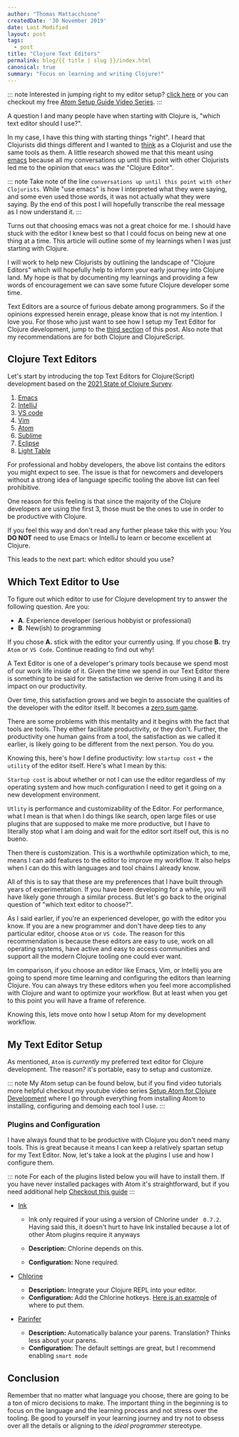```yaml
---
author: "Thomas Mattacchione"
createdDate: '30 November 2019'
date: Last Modified
layout: post
tags:
  - post
title: "Clojure Text Editors"
permalink: blog/{{ title | slug }}/index.html
canonical: true
summary: "Focus on learning and writing Clojure!"
---
```


::: note
Interested in jumping right to my editor setup? <a class="blog-content__link" href="#my-text-editor-setup">click here</a> or you can checkout my free [Atom Setup Guide Video Series].
:::

A question I and many people have when starting with Clojure is, "which text editor should I use?".

In my case, I have this thing with starting things "right".  I heard that Clojurists did things different and I wanted to [think](https://www.youtube.com/watch?v=f84n5oFoZBc) as a Clojurist and use the same tools as them. A little research showed me that this meant using [emacs](https://www.gnu.org/software/emacs/) because all my conversations up until this point with other Clojurists led me to the opinion that `emacs` was _the_ "Clojure Editor".

::: note
Take note of the line `conversations up until this point with other Clojurists`.  While "use emacs" is how I interpreted what they were saying, and some even used those words, it was not actually what they were saying.  By the end of this post I will hopefully transcribe the real message as I now understand it.
:::

Turns out that choosing emacs was not a great choice for me.  I should have stuck with the editor I knew best so that I could focus on being new at one thing at a time.  This article will outline some of my learnings when I was just starting with Clojure.

I will work to help new Clojurists by outlining the landscape of "Clojure Editors" which will hopefully help to inform your early journey into Clojure land. My hope is that by documenting my learnings and providing a few words of encouragement we can save some future Clojure developer some time.

<aside class="blog-content__note">Text Editors are a source of furious debate among programmers.  So if the opinions expressed herein enrage, please know that is not my intention.  I love you.  For those who just want to see how I setup my Text Editor for Clojure development, jump to the <a href="#my-text-editor-setup">third section</a> of this post.  Also note that my recommendations are for both Clojure and ClojureScript.</aside>

## Clojure Text Editors

Let's start by introducing the top Text Editors for Clojure(Script) development based on the [2021 State of Clojure Survey].

1. [Emacs](https://www.gnu.org/software/emacs/)
1. [IntelliJ](https://www.jetbrains.com/idea/)
1. [VS code](https://code.visualstudio.com/)
1. [Vim](https://www.vim.org/)
1. [Atom](https://atom.io/)
1. [Sublime](https://www.sublimetext.com/)
1. [Eclipse](https://www.eclipse.org/downloads/)
1. [Light Table](http://lighttable.com/)

For professional and hobby developers, the above list contains the editors you might expect to see.  The issue is that for newcomers and developers without a strong idea of language specific tooling the above list can feel prohibitive.

One reason for this feeling is that since the majority of the Clojure developers are using the first 3, those must be the ones to use in order to be productive with Clojure.

If you feel this way and don't read any further please take this with you:  You **DO NOT** need to use Emacs or IntelliJ to learn or become excellent at Clojure.

This leads to the next part:  which editor should you use?

## Which Text Editor to Use

To figure out which editor to use for Clojure development try to answer the following question.  Are you:

- **A**. Experience developer (serious hobbyist or professional)
- **B**. New(ish) to programming

If you chose **A.** stick with the editor your currently using.  If you chose **B.** try `Atom` or `VS Code`.  Continue reading to find out why!

A Text Editor is one of a developer's primary tools because we spend most of our work life inside of it.  Given the time we spend in our Text Editor there is something to be said for the satisfaction we derive from using it and its impact on our productivity.

Over time, this satisfaction grows and we begin to associate the qualities of the developer with the editor itself.  It becomes a [zero sum game](https://www.merriam-webster.com/dictionary/zero-sum%20game).

There are some problems with this mentality and it begins with the fact that tools are tools.  They either facilitate productivity, or they don't.  Further, the productivity one human gains from a tool, the satisfaction as we called it earlier, is likely going to be different from the next person.  You do you.

Knowing this, here's how I define productivity: low `startup cost` + the `utility` of the editor itself.  Here's what I mean by this:

`Startup cost` is about whether or not I can use the editor regardless of my operating system and how much configuration I need to get it going on a new development environment.

`Utlity` is performance and customizability of the Editor.  For performance, what I mean is that when I do things like search, open large files or use plugins that are supposed to make me more productive, but I have to literally stop what I am doing and wait for the editor sort itself out, this is no bueno.

Then there is customization.  This is a worthwhile optimization which, to me, means I can add features to the editor to improve my workflow.  It also helps when I can do this with languages and tool chains I already know.

All of this is to say that these are my preferences that I have built through years of experimentation.  If you have been developing for a while, you will have likely gone through a similar process.  But let's go back to the original question of "which text editor to choose?".

As I said earlier, if you're an experienced developer, go with the editor you know.  If you are a new programmer and don't have deep ties to any particular editor, choose `Atom` or `VS Code`.  The reason for this recommendation is because these editors are easy to use, work on all operating systems, have active and easy to access communities and support all the modern Clojure tooling one could ever want.

Im comparison, if you choose an editor like Emacs, Vim, or Intellij you are going to spend more time learning and configuring the editors than learning Clojure.  You can always try these editors when you feel more accomplished with Clojure and want to optimize your workflow.  But at least when you get to this point you will have a frame of reference.

Knowing this, lets move onto how I setup Atom for my development workflow.

## My Text Editor Setup

As mentioned, `Atom` is _currently_ my preferred text editor for Clojure development.  The reason? it's portable, easy to setup and customize.

::: note
My Atom setup can be found below, but if you find video tutorials more helpful checkout my youtube video series [Setup Atom for Clojure Development] where I go through everything from installing Atom to installing, configuring and demoing each tool I use.
:::

### Plugins and Configuration

I have always found that to be productive with Clojure you don't need many tools. This is great because it means I can keep a relatively spartan setup for my Text Editor.  Now, let's take a look at the plugins I use and how I configure them.

::: note
For each of the plugins listed below you will have to install them.  If you have never installed packages with Atom it's straightforward, but if you need additional help [Checkout this guide]
:::

- [Ink](https://atom.io/packages/ink)

  - Ink only required if your using a version of Chlorine under ` 0.7.2`.  Having said this, it doesn't hurt to have Ink installed because a lot of other Atom plugins require it anyways

  - **Description:** Chlorine depends on this.
  - **Configuration:** None required.

- [Chlorine](https://atom.io/packages/chlorine)

  - **Description:** Integrate your Clojure REPL into your editor.
  - **Configuration:** Add the Chlorine hotkeys.  [Here is an example](https://github.com/athomasoriginal/dotfiles/blob/master/atom/keymap.cson#L34) of where to put them.

- [Parinfer](https://atom.io/packages/parinfer)

  - **Description:** Automatically balance your parens.  Translation?  Thinks less about your parens.
  - **Configuration:** The default settings are great, but I recommend enabling `smart mode`


## Conclusion

Remember that no matter what language you choose, there are going to be a ton of micro decisions to make.  The important thing in the beginning is to focus on the language and the learning process and not stress over the tooling.  Be good to yourself in your learning journey and try not to obsess over all the details or aligning to the _ideal programmer_ stereotype.


[Atom Setup Guide Video Series]: https://www.youtube.com/playlist?list=PLaGDS2KB3-AqeOryQptgApJ6M7mfoFXIp.
[Setup Atom for Clojure Development]: https://www.youtube.com/playlist?list=PLaGDS2KB3-AqeOryQptgApJ6M7mfoFXIp
[Checkout this guide]: https://flight-manual.atom.io/using-atom/sections/atom-packages/
[2021 State of Clojure Survey]: https://clojure.org/news/2021/04/06/state-of-clojure-2021
